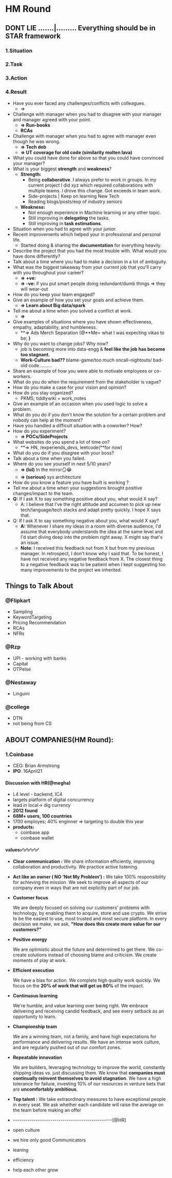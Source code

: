 # HM Round

## DONT LIE  .......\|......... Everything should be in STAR framework

### 1.Situation

### 2.Task 

### 3.Action

### 4.Result



* Have you ever faced any challenges/conflicts with colleagues.
  * =&gt; 
* Challenge with manager when you had to disagree with your manager and manager agreed with your point.
  * **=&gt; Run-books**
  * **RCAs**
* Challenge with manager when you had to agree with manager even though he was wrong.
  * **=&gt; Tech deb**
  * **=&gt; UT coverage for old code \(similarity molten lava\)**
* What you could have done for above so that you could have convinced your manager?
* What is your biggest **strength** and **weakness**?
  * **Strength:**
    * Being **collaborative**. I always prefer to work in groups. In my current project I did xyz which required collaborations with multiple teams. I drove this change. Got exceeds in team work.
    * Side-projects \| Keep on learning New Tech
    * Reading blogs/posts/exp of industry seniors
  * **Weakness:**
    * Not enough experience in Machine learning or any other topic. 
    * Still improving in **delegating** the tasks. 
    * Still improving in **task estimations**.
* Situation when you had to agree with your junior.
* Recent improvements which helped your in professional and personal life.
  * Started doing & sharing the **documentation** for everything heavily.
* Describe the project that you had the most trouble with. What would you have done differently?​
* Talk about a time where you had to make a decision in a lot of ambiguity.
* What was the biggest takeaway from your current job that you'll carry with you throughout your career?​
  * **=&gt; +ve:** 
  * **=&gt; -ve:** if you put smart people doing redundant/dumb things =&gt; they will wear-out
* How do you keep your team engaged?
* Give an example of how you set your goals and achieve them​.
  * **=&gt; Learn about Big data/spark**
* Tell me about a time when you solved a conflict at work.
  * **=&gt;** 
* Give examples of situations where you have shown effectiveness, empathy, adaptability, and humbleness.
  * **=&gt; Ads Merch Separation \(@**Me= what I was expecting vikas to be; **\)**
* Why do you want to change jobs? Why now?
  * job is becoming more into data-engg & **feel like the job has become too stagnant.**  
  * **Work-Culture bad??** blame-game/too much oncall-nightouts/ bad-old code..........
* Share an example of how you were able to motivate employees or co-workers.
* What do you do when the requirement from the stakeholder is vague?
* How do you make a case for your vision and opinion?
* How do you stay organized?
  * PKMS; tiddlywiki + work\_notes
* Give an example of an occasion when you used logic to solve a problem.
* What do you do if you don't know the solution for a certain problem and nobody can help at the moment?
* Have you handled a difficult situation with a coworker? How?
* How do you experiment?
  * **=&gt; POCs/SideProjects**
* What websites do you spend a lot of time on?
  * **=&gt; HN, /experiends\_devs, leetcode\(**for now\)
* What do you do if you disagree with your boss?
* Talk about a time when you failed.
* Where do you see yourself in next 5/10 years?
  * **=&gt; \(lol\)** In the mirror🪞😂
  * **=&gt; \(serious\)** sys architecture
* How do you know a feature you have built is working ?
* Tell me about a time when your suggestions brought positive changes/impact to the team.
* **Q:** If I ask X to say something positive about you, what would X say?
  * A: I believe that I've the right attitude and accumen to pick up new tech/language/tech stacks and adapt pretty quickly. I hope X says that.
* Q: If I ask X to say something negative about you, what would X say?
  * **A:** Whenever I share my ideas in a room with diverse audience, I'd assume that everybody understands the idea at the same level and I'd start diving deep into the problem right away. X might say that's an issue.
  * **Note**: I received this feedback not from X but from my previous manager. In retrospect, I don't know why I said that. To be honest, I have not received any negative feedback from X. The closest thing to a negative feedback was to be patient when I kept suggesting too many improvements to the project we inherited.

## Things to Talk About

### @Flipkart

* Sampling
* KeywordTargeting
* Pricing Recommendation
* RCAs
* NFRs

### @Rzp

* UPI - working with banks
* Capital
* OTPelse

### @Nestaway

* Linguini

### @college

* DTN
* not being from CS



## ABOUT COMPANIES\(HM Round\):

### 1.Coinbase

* CEO: Brian Armstrong
* **IPO**: 16April21

#### Discussion with HR\(@megha\)

* L4 level - backend, IC4
* largets platform of digital concurrency
* lead in local-&gt; dig currency
* **2012 found**
* **68M+ users, 100 countries**
* 1700 employes; 40% enginner =&gt; targeting to double this year
* **products:**
  * coinbase app
  * coinbase wallet

#### **values✅✅✅✅✅**

* **Clear communication :** We share information efficiently, improving collaboration and productivity. We practice active listening.
* **Act like an owner \( NO 'Not My Problem'\) :** We take 100% responsibility for achieving the mission. We seek to improve all aspects of our company even in ways that are not explicitly part of our job.
* **Customer focus**

  We are deeply focused on solving our customers' problems with technology, by enabling them to acquire, store and use crypto. We strive to be the easiest to use, most trusted and most secure platform. In every decision we make, we ask, **"How does this create more value for our customers?"**

* **Positive energy**

  We are optimistic about the future and determined to get there. We co-create solutions instead of choosing blame and criticism. We create moments of play at work.

* **Efficient execution**

  We have a bias for action. We complete high quality work quickly. We focus on the **20% of work that will get us 80%** of the impact.

* **Continuous learning**

  We're humble, and value learning over being right. We embrace delivering and receiving candid feedback, and see every setback as an opportunity to learn.

* **Championship team**

  We are a winning team, not a family, and have high expectations for performance and delivering results. We have an intense work culture, and are regularly pushed out of our comfort zones.

* **Repeatable innovation**

  We are builders, leveraging technology to improve the world, constantly shipping ideas vs. just discussing them. We know that **companies must continually reinvent themselves to avoid stagnation**. We have a high tolerance for failure, investing 10% of our resources in venture bets that are **uncomfortably ambitious**.

* **Top talent :** We take extraordinary measures to have exceptional people in every seat. We ask whether each candidate will raise the average on the team before making an offer
* ------------------------------------------------\[@HR\]
* open culture
* we hire only good Communicators
* leaning
* efficiency
* help each other grow



